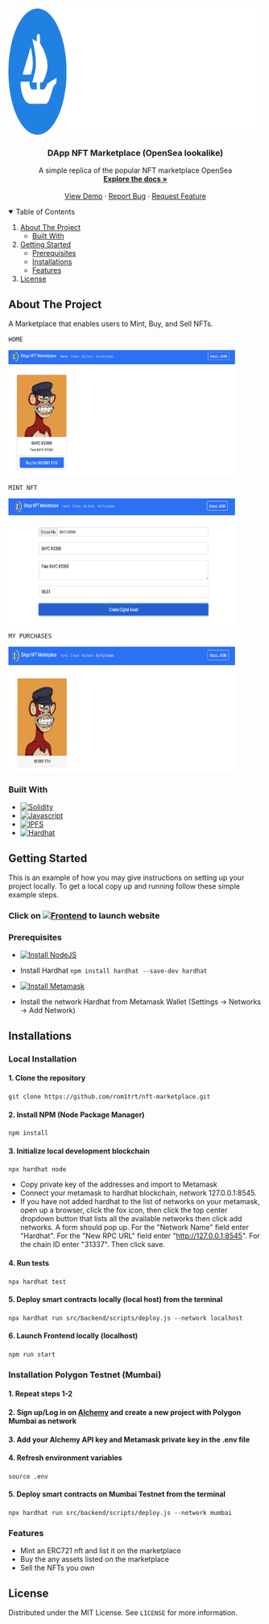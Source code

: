 <!-- PROJECT LOGO -->
<br />
<p align="center">
  <a href="https://github.com/rom1trt/nft-marketplace">
    <img src="img/opensealogo.png" alt="Logo" width="1200" height="250">
  </a>

  <h3 align="center"> DApp NFT Marketplace (OpenSea lookalike)</h3>

  <p align="center">
    A simple replica of the popular NFT marketplace OpenSea
    <br />
    <a href="https://github.com/rom1trt/nft-marketplace"><strong>Explore the docs »</strong></a>
    <br />
    <br />
    <a href="https://github.com/rom1trt/nft-marketplace">View Demo</a>
    ·
    <a href="https://github.com/rom1trt/nft-marketplace/issues">Report Bug</a>
    ·
    <a href="https://github.com/rom1trt/nft-marketplace/issues">Request Feature</a>
  </p>
</p>

<!-- TABLE OF CONTENTS -->
<details open="open">
  <summary>Table of Contents</summary>
  <ol>
    <li>
      <a href="#about-the-project">About The Project</a>
      <ul>
        <li><a href="#built-with">Built With</a></li>
      </ul>
    </li>
    <li>
      <a href="#getting-started">Getting Started</a>
      <ul>
        <li><a href="#prerequisites">Prerequisites</a></li>
        <li><a href="#installations">Installations</a></li>
        <li><a href="#features">Features</a></li>
      </ul>
    </li>
    <li><a href="#license">License</a></li>
  </ol>
</details>

<!-- ABOUT THE PROJECT -->

## About The Project

A Marketplace that enables users to Mint, Buy, and Sell NFTs.

```
HOME
```

<img align=top src="img/home.png" width="450" height="250"/>

```
MINT NFT
```

<img align=top src="img/mintNFT.png" width="450" height="250"/>
    
````
MY PURCHASES
````
<img align=top src="img/myPurchases.png" width="450" height="250"/>

### Built With

* [![Solidity](https://img.shields.io/badge/solidity-grey?style=for-the-badge&logo=solidity&logoColor=white)](https://www.solidity.io/)
* [![Javascript](https://img.shields.io/badge/javascript-c2a90f?style=for-the-badge&logo=javascript&logoColor=white)](https://www.javascript.com/)
* [![IPFS](https://img.shields.io/badge/ipfs-00add1?style=for-the-badge&logo=ipfs&logoColor=white)](https://ipfs.io/)
* [![Hardhat](https://img.shields.io/badge/hardhat-yellow?style=for-the-badge&logo=hardhat&logoColor=white)](https://hardhat.org/)

<!-- GETTING STARTED -->

## Getting Started

This is an example of how you may give instructions on setting up your project locally.
To get a local copy up and running follow these simple example steps.

### Click on [![Frontend](https://img.shields.io/badge/Vercel-000000?style=for-the-badge&logo=vercel&logoColor=white)](https://nft-marketplace-eight-snowy.vercel.app/) to launch website

### Prerequisites

* [![Install NodeJS](https://img.shields.io/badge/Node.js-43853D?style=for-the-badge&logo=node.js&logoColor=white)](https://nodejs.org/en/download/)
- Install Hardhat `npm install hardhat --save-dev hardhat`
* [![Install Metamask](https://img.shields.io/badge/Metamask-orange?style=for-the-badge&logo=Metamask&logoColor=white)](https://metamask.io/)
- Install the network Hardhat from Metamask Wallet (Settings -> Networks -> Add Network)

## Installations

### Local Installation

#### 1. Clone the repository

`git clone https://github.com/rom1trt/nft-marketplace.git`

#### 2. Install NPM (Node Package Manager)

`npm install`

#### 3. Initialize local development blockchain

`npx hardhat node`

- Copy private key of the addresses and import to Metamask
- Connect your metamask to hardhat blockchain, network 127.0.0.1:8545.
- If you have not added hardhat to the list of networks on your metamask, open up a browser, click the fox icon, then click the top center dropdown button that lists all the available networks then click add networks. A form should pop up. For the "Network Name" field enter "Hardhat". For the "New RPC URL" field enter "http://127.0.0.1:8545". For the chain ID enter "31337". Then click save.

#### 4. Run tests

`npx hardhat test`

#### 5. Deploy smart contracts locally (local host) from the terminal

`npx hardhat run src/backend/scripts/deploy.js --network localhost`

#### 6. Launch Frontend locally (localhost)

`npm run start`

### Installation Polygon Testnet (Mumbai)

#### 1. Repeat steps 1-2

#### 2. Sign up/Log in on [Alchemy](https://www.alchemy.com/) and create a new project with Polygon Mumbai as network

#### 3. Add your Alchemy API key and Metamask private key in the .env file

#### 4. Refresh environment variables

`source .env`

#### 5. Deploy smart contracts on Mumbai Testnet from the terminal

`npx hardhat run src/backend/scripts/deploy.js --network mumbai`

### Features

- Mint an ERC721 nft and list it on the marketplace
- Buy the any assets listed on the marketplace
- Sell the NFTs you own

<!-- LICENSE -->
## License

Distributed under the MIT License. See `LICENSE` for more information.
